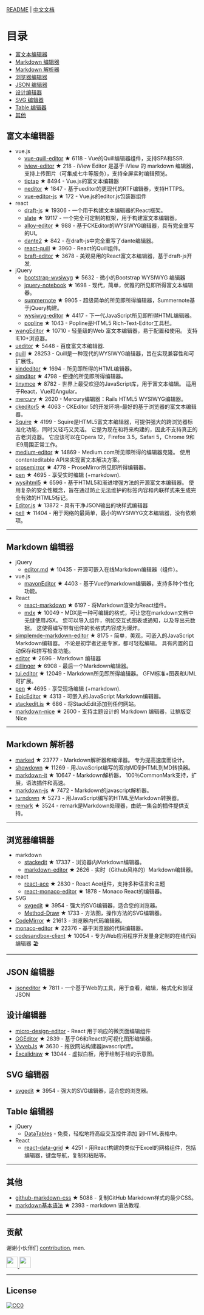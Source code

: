 [README](README.md) | [中文文档](README_zh-CN.md)# 目录- [富文本编辑器](#富文本编辑器)- [Markdown 编辑器](#Markdown-编辑器)- [Markdown 解析器](#Markdown-解析器)- [浏览器编辑器](#浏览器编辑器)- [JSON 编辑器](#JSON-编辑器)- [设计编辑器](#设计编辑器)- [SVG 编辑器](#SVG-编辑器)- [Table 编辑器](#Table-编辑器)- [其他](#其他)## 富文本编辑器- vue.js  - [vue-quill-editor](https://github.com/surmon-china/vue-quill-editor) ★ 6118 - Vue的Quill编辑器组件，支持SPA和SSR.  - [iview-editor](https://github.com/iview/iview-editor) ★ 218 - iView Editor 是基于 iView 的 markdown 编辑器，支持上传图片（可集成七牛等服务），支持全屏实时编辑预览。  - [tiptap](https://github.com/heyscrumpy/tiptap) ★ 8494 - Vue.js的富文本编辑器  - [neditor](https://github.com/notadd/neditor) ★ 1847 - 基于ueditor的更现代的RTF编辑器，支持HTTPS。  - [vue-editor-js](https://github.com/ChangJoo-Park/vue-editor-js) ★ 172 - Vue.js的editor.js包装器组件- react  - [draft-js](https://github.com/facebook/draft-js) ★ 19306 - 一个用于构建文本编辑器的React框架。  - [slate](https://github.com/ianstormtaylor/slate) ★ 19117 - 一个完全可定制的框架，用于构建富文本编辑器。  - [alloy-editor](https://github.com/liferay/alloy-editor/) ★ 988 - 基于CKEditor的WYSIWYG编辑器，具有完全重写的UI。  - [dante2](https://github.com/michelson/dante2) ★ 842 - 在draft-js中完全重写了dante编辑器。  - [react-quill](https://github.com/zenoamaro/react-quill) ★ 3960 - React的Quill组件。  - [braft-editor](https://github.com/margox/braft-editor) ★ 3678 - 美观易用的React富文本编辑器，基于draft-js开发.- jQuery  - [bootstrap-wysiwyg](https://github.com/mindmup/bootstrap-wysiwyg/) ★ 5632 - 微小的Bootstrap WYSIWYG 编辑器  - [jquery-notebook](https://github.com/raphaelcruzeiro/jquery-notebook) ★ 1698 - 现代，简单，优雅的所见即所得富文本编辑器。  - [summernote](https://github.com/summernote/summernote) ★ 9905 - 超级简单的所见即所得编辑器，Summernote基于jQuery构建。  - [wysiwyg-editor](https://github.com/froala/wysiwyg-editor) ★ 4417 - 下一代JavaScript所见即所得HTML编辑器。  - [popline](https://github.com/kenshin54/popline) ★ 1043 - Popline是HTML5 Rich-Text-Editor工具栏。- [wangEditor](https://github.com/wangeditor-team/wangEditor) ★ 10710 - 轻量级的Web 富文本编辑器，易于配置和使用。 支持IE10+浏览器。- [ueditor](https://github.com/fex-team/ueditor) ★ 5448 - 百度富文本编辑器.- [quill](https://github.com/quilljs/quill) ★ 28253 - Quill是一种现代的WYSIWYG编辑器，旨在实现兼容性和可扩展性。- [kindeditor](https://github.com/kindsoft/kindeditor) ★ 1694 - 所见即所得的HTML编辑器。- [simditor](https://github.com/mycolorway/simditor) ★ 4798 - 便捷的所见即所得编辑器。- [tinymce](https://github.com/tinymce/tinymce) ★ 8782 - 世界上最受欢迎的JavaScript库，用于富文本编辑。 适用于React，Vue和Angular。- [mercury](https://github.com/jejacks0n/mercury) ★ 2620 - Mercury编辑器：Rails HTML5 WYSIWYG编辑器。- [ckeditor5](https://github.com/ckeditor/ckeditor5) ★ 4063 - CKEditor 5的开发环境–最好的基于浏览器的富文本编辑器。- [Squire](https://github.com/neilj/Squire) ★ 4199 - Squire是HTML5富文本编辑器，可提供强大的跨浏览器标准化功能，同时又轻巧又灵活。 它是为现在和将来构建的，因此不支持真正的古老浏览器。 它应该可以在Opera 12，Firefox 3.5，Safari 5，Chrome 9和IE9周围正常工作。- [medium-editor](https://github.com/yabwe/medium-editor) ★ 14869 - Medium.com所见即所得的编辑器克隆。 使用contenteditable API来实现富文本解决方案。- [prosemirror](https://github.com/ProseMirror/prosemirror) ★ 4778 - ProseMirror所见即所得编辑器。- [pen](https://github.com/sofish/pen) ★ 4695 - 享受实时编辑 (+markdown).- [wysihtml5](https://github.com/xing/wysihtml5) ★ 6596 - 基于HTML5和渐进增强方法的开源富文本编辑器。 使用复杂的安全性概念，旨在通过防止无法维护的标签内容和内联样式来生成完全有效的HTML5标记。- [Editor.js](https://github.com/codex-team/editor.js) ★ 13872 - 具有干净JSON输出的块样式编辑器- [pell](https://github.com/jaredreich/pell) ★ 11404 - 用于网络的最简单，最小的WYSIWYG文本编辑器，没有依赖项。---## Markdown 编辑器- jQuery  - [editor.md](https://github.com/pandao/editor.md) ★ 10435 - 开源可嵌入在线Markdown编辑器（组件）。- vue.js  - [mavonEditor](https://github.com/hinesboy/mavonEditor) ★ 4403 - 基于Vue的markdown编辑器，支持多种个性化功能。- React  - [react-markdown](https://github.com/remarkjs/react-markdown) ★ 6197 - 将Markdown渲染为React组件。  - [mdx](https://github.com/mdx-js/mdx) ★ 10049 - MDX是一种可编辑的格式，可让您在markdown文档中无缝使用JSX。 您可以导入组件，例如交互式图表或通知，以及导出元数据。 这使得编写带有组件的长格式内容成为爆炸。- [simplemde-markdown-editor](https://github.com/sparksuite/simplemde-markdown-editor) ★ 8175 - 简单，美观，可嵌入的JavaScript Markdown编辑器。 不论是初学者还是专家，都可轻松编辑。 具有内置的自动保存和拼写检查功能。- [editor](https://github.com/lepture/editor) ★ 2696 - Markdown 编辑器- [dillinger](https://github.com/joemccann/dillinger) ★ 6908 - 最后一个Markdown编辑器。- [tui.editor](https://github.com/nhnent/tui.editor) ★ 12049 - Markdown所见即所得编辑器。 GFM标准+图表和UML可扩展。- [pen](https://github.com/sofish/pen) ★ 4695 - 享受现场编辑 (+markdown).- [EpicEditor](https://github.com/OscarGodson/EpicEditor) ★ 4313 - 可嵌入的JavaScript Markdown编辑器。- [stackedit.js](https://github.com/benweet/stackedit.js) ★ 686 - 将StackEdit添加到任何网站。- [markdown-nice](https://github.com/mdnice/markdown-nice) ★ 2600 - 支持主题设计的 Markdown 编辑器，让排版变 Nice---## Markdown 解析器- [marked](https://github.com/markedjs/marked) ★ 23777 - Markdown解析器和编译器。 专为提高速度而设计。- [showdown](https://github.com/showdownjs/showdown) ★ 11269 - 用JavaScript编写的双向MD到HTML到MD转换器。- [markdown-it](https://github.com/markdown-it/markdown-it) ★ 10647 - Markdown解析器， 100％CommonMark支持，扩展，语法插件和高速。- [markdown-js](https://github.com/evilstreak/markdown-js) ★ 7472 - Markdown的javascript解析器。- [turndown](https://github.com/domchristie/turndown) ★ 5273 - 用JavaScript编写的HTML至Markdown转换器。- [remark](https://github.com/remarkjs/remark) ★ 3524 - remark是Markdown处理器，由统一集合的插件提供支持。---## 浏览器编辑器- markdown  - [stackedit](https://github.com/benweet/stackedit) ★ 17337 - 浏览器内Markdown编辑器。  - [markdown-editor](https://github.com/jbt/markdown-editor) ★ 2626 - 实时（Github风格的）Markdown编辑器。- react  - [react-ace](https://github.com/securingsincity/react-ace) ★ 2830 - React Ace组件，支持多种语言和主题  - [react-monaco-editor](https://github.com/react-monaco-editor/react-monaco-editor) ★ 1878 - Monaco React的编辑器。- SVG  - [svgedit](https://github.com/SVG-Edit/svgedit) ★ 3954 - 强大的SVG编辑器，适合您的浏览器。  - [Method-Draw](https://github.com/methodofaction/Method-Draw) ★ 1733 - 方法图，操作方法的SVG编辑器。- [CodeMirror](https://github.com/codemirror/CodeMirror) ★ 21613 - 浏览器内代码编辑器。- [monaco-editor](https://github.com/Microsoft/monaco-editor) ★ 22376 - 基于浏览器的代码编辑器。- [codesandbox-client](https://github.com/codesandbox/codesandbox-client) ★ 10054 - 专为Web应用程序开发量身定制的在线代码编辑器 🏖️---## JSON 编辑器- [jsoneditor](https://github.com/josdejong/jsoneditor) ★ 7811 - 一个基于Web的工具，用于查看，编辑，格式化和验证JSON## 设计编辑器- [micro-design-editor](https://github.com/xjh22222228/micro-design-editor) - React 用于响应的微页面编辑组件- [GGEditor](https://github.com/alibaba/GGEditor) ★ 2839 - 基于G6和React的可视化图形编辑器。- [VvvebJs](https://github.com/givanz/VvvebJs) ★ 3630 - 拖放网站构建器javascript库。- [Excalidraw](https://github.com/excalidraw/excalidraw) ★ 13044 - 虚拟白板，用于绘制手绘的示意图。## SVG 编辑器- [svgedit](https://github.com/SVG-Edit/svgedit) ★ 3954 - 强大的SVG编辑器，适合您的浏览器。## Table 编辑器- jQuery  - [DataTables](https://datatables.net/) - 免费，轻松地将高级交互控件添加到HTML表格中。- React  - [react-data-grid](https://github.com/adazzle/react-data-grid) ★ 4251 - 用React构建的类似于Excel的网格组件，包括编辑器，键盘导航，复制和粘贴等。---## 其他- [github-markdown-css](https://github.com/sindresorhus/github-markdown-css) ★ 5088 - 复制GitHub Markdown样式的最少CSS。- [markdown基本语法](https://github.com/younghz/Markdown) ★ 2393 - markdown 语法教程.---## 贡献谢谢小伙伴们 [contribution](https://github.com/xjh22222228/awesome-web-editor/issues), men.<a href="https://github.com/1c7/">  <img src="https://avatars1.githubusercontent.com/u/1804755?s=460&v=4" width="30px" height="30px" /></a><a href="https://github.com/ChangJoo-Park/">  <img src="https://avatars1.githubusercontent.com/u/1451365?s=460&v=4" width="30px" height="30px" /></a>---## License[![CC0](http://mirrors.creativecommons.org/presskit/buttons/88x31/svg/cc-zero.svg)](https://creativecommons.org/publicdomain/zero/1.0/)